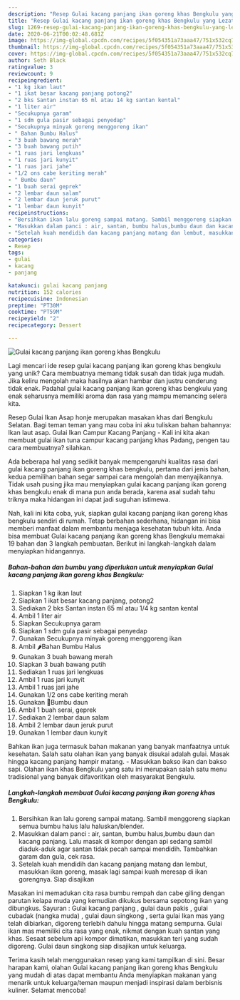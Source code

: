 ```yaml
---
description: "Resep Gulai kacang panjang ikan goreng khas Bengkulu yang Lezat"
title: "Resep Gulai kacang panjang ikan goreng khas Bengkulu yang Lezat"
slug: 1269-resep-gulai-kacang-panjang-ikan-goreng-khas-bengkulu-yang-lezat
date: 2020-06-21T00:02:48.681Z
image: https://img-global.cpcdn.com/recipes/5f054351a73aaa47/751x532cq70/gulai-kacang-panjang-ikan-goreng-khas-bengkulu-foto-resep-utama.jpg
thumbnail: https://img-global.cpcdn.com/recipes/5f054351a73aaa47/751x532cq70/gulai-kacang-panjang-ikan-goreng-khas-bengkulu-foto-resep-utama.jpg
cover: https://img-global.cpcdn.com/recipes/5f054351a73aaa47/751x532cq70/gulai-kacang-panjang-ikan-goreng-khas-bengkulu-foto-resep-utama.jpg
author: Seth Black
ratingvalue: 3
reviewcount: 9
recipeingredient:
- "1 kg ikan laut"
- "1 ikat besar kacang panjang potong2"
- "2 bks Santan instan 65 ml atau 14 kg santan kental"
- "1 liter air"
- "Secukupnya garam"
- "1 sdm gula pasir sebagai penyedap"
- "Secukupnya minyak goreng menggoreng ikan"
- " Bahan Bumbu Halus"
- "3 buah bawang merah"
- "3 buah bawang putih"
- "1 ruas jari lengkuas"
- "1 ruas jari kunyit"
- "1 ruas jari jahe"
- "1/2 ons cabe keriting merah"
- " Bumbu daun"
- "1 buah serai geprek"
- "2 lembar daun salam"
- "2 lembar daun jeruk purut"
- "1 lembar daun kunyit"
recipeinstructions:
- "Bersihkan ikan lalu goreng sampai matang. Sambil menggoreng siapkan semua bumbu halus lalu haluskan/blender."
- "Masukkan dalam panci : air, santan, bumbu halus,bumbu daun dan kacang panjang. Lalu masak di kompor dengan api sedang sambil diaduk-aduk agar santan tidak pecah sampai mendidih. Tambahkan garam dan gula, cek rasa."
- "Setelah kuah mendidih dan kacang panjang matang dan lembut, masukkan ikan goreng, masak lagi sampai kuah meresap di ikan gorengnya. Siap disajikan"
categories:
- Resep
tags:
- gulai
- kacang
- panjang

katakunci: gulai kacang panjang 
nutrition: 152 calories
recipecuisine: Indonesian
preptime: "PT30M"
cooktime: "PT59M"
recipeyield: "2"
recipecategory: Dessert

---
```



![Gulai kacang panjang ikan goreng khas Bengkulu](https://img-global.cpcdn.com/recipes/5f054351a73aaa47/751x532cq70/gulai-kacang-panjang-ikan-goreng-khas-bengkulu-foto-resep-utama.jpg)

Lagi mencari ide resep gulai kacang panjang ikan goreng khas bengkulu yang unik? Cara membuatnya memang tidak susah dan tidak juga mudah. Jika keliru mengolah maka hasilnya akan hambar dan justru cenderung tidak enak. Padahal gulai kacang panjang ikan goreng khas bengkulu yang enak seharusnya memiliki aroma dan rasa yang mampu memancing selera kita.

Resep Gulai Ikan Asap honje merupakan masakan khas dari Bengkulu Selatan. Bagi teman teman yang mau coba ini aku tuliskan bahan bahannya: Ikan laut asap. Gulai Ikan Campur Kacang Panjang - Kali ini kita akan membuat gulai ikan tuna campur kacang panjang khas Padang, pengen tau cara membuatnya? silahkan.

Ada beberapa hal yang sedikit banyak mempengaruhi kualitas rasa dari gulai kacang panjang ikan goreng khas bengkulu, pertama dari jenis bahan, kedua pemilihan bahan segar sampai cara mengolah dan menyajikannya. Tidak usah pusing jika mau menyiapkan gulai kacang panjang ikan goreng khas bengkulu enak di mana pun anda berada, karena asal sudah tahu triknya maka hidangan ini dapat jadi suguhan istimewa.


Nah, kali ini kita coba, yuk, siapkan gulai kacang panjang ikan goreng khas bengkulu sendiri di rumah. Tetap berbahan sederhana, hidangan ini bisa memberi manfaat dalam membantu menjaga kesehatan tubuh kita. Anda bisa membuat Gulai kacang panjang ikan goreng khas Bengkulu memakai 19 bahan dan 3 langkah pembuatan. Berikut ini langkah-langkah dalam menyiapkan hidangannya.

<!--inarticleads1-->

##### Bahan-bahan dan bumbu yang diperlukan untuk menyiapkan Gulai kacang panjang ikan goreng khas Bengkulu:

1. Siapkan 1 kg ikan laut
1. Siapkan 1 ikat besar kacang panjang, potong2
1. Sediakan 2 bks Santan instan 65 ml atau 1/4 kg santan kental
1. Ambil 1 liter air
1. Siapkan Secukupnya garam
1. Siapkan 1 sdm gula pasir sebagai penyedap
1. Gunakan Secukupnya minyak goreng menggoreng ikan
1. Ambil  🌶️Bahan Bumbu Halus
1. Gunakan 3 buah bawang merah
1. Siapkan 3 buah bawang putih
1. Sediakan 1 ruas jari lengkuas
1. Ambil 1 ruas jari kunyit
1. Ambil 1 ruas jari jahe
1. Gunakan 1/2 ons cabe keriting merah
1. Gunakan  🥬Bumbu daun
1. Ambil 1 buah serai, geprek
1. Sediakan 2 lembar daun salam
1. Ambil 2 lembar daun jeruk purut
1. Gunakan 1 lembar daun kunyit


Bahkan ikan juga termasuk bahan makanan yang banyak manfaatnya untuk kesehatan. Salah satu olahan ikan yang banyak disukai adalah gulai. Masak hingga kacang panjang hampir matang. - Masukkan bakso ikan dan bakso sapi. Olahan ikan khas Bengkulu yang satu ini merupakan salah satu menu tradisional yang banyak difavoritkan oleh masyarakat Bengkulu. 

<!--inarticleads2-->

##### Langkah-langkah membuat Gulai kacang panjang ikan goreng khas Bengkulu:

1. Bersihkan ikan lalu goreng sampai matang. Sambil menggoreng siapkan semua bumbu halus lalu haluskan/blender.
1. Masukkan dalam panci : air, santan, bumbu halus,bumbu daun dan kacang panjang. Lalu masak di kompor dengan api sedang sambil diaduk-aduk agar santan tidak pecah sampai mendidih. Tambahkan garam dan gula, cek rasa.
1. Setelah kuah mendidih dan kacang panjang matang dan lembut, masukkan ikan goreng, masak lagi sampai kuah meresap di ikan gorengnya. Siap disajikan


Masakan ini memadukan cita rasa bumbu rempah dan cabe giling dengan parutan kelapa muda yang kemudian dikukus bersama sepotong ikan yang dibungkus. Sayuran : Gulai kacang panjang , gulai daun pakis , gulai cubadak (nangka muda) , gulai daun singkong , serta gulai Ikan mas yang telah dibiarkan, digoreng terlebih dahulu hingga matang sempurna. Gulai ikan mas memiliki cita rasa yang enak, nikmat dengan kuah santan yang khas. Sesaat sebelum api kompor dimatikan, masukkan teri yang sudah digoreng. Gulai daun singkong siap disajikan untuk keluarga. 

Terima kasih telah menggunakan resep yang kami tampilkan di sini. Besar harapan kami, olahan Gulai kacang panjang ikan goreng khas Bengkulu yang mudah di atas dapat membantu Anda menyiapkan makanan yang menarik untuk keluarga/teman maupun menjadi inspirasi dalam berbisnis kuliner. Selamat mencoba!
